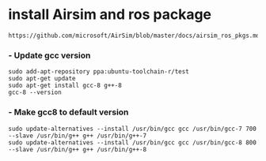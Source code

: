 # install Airsim and ros package
    https://github.com/microsoft/AirSim/blob/master/docs/airsim_ros_pkgs.md

### - Update gcc version 
    sudo add-apt-repository ppa:ubuntu-toolchain-r/test
    sudo apt-get update
    sudo apt-get install gcc-8 g++-8
    gcc-8 --version
### - Make gcc8 to default version
    sudo update-alternatives --install /usr/bin/gcc gcc /usr/bin/gcc-7 700 --slave /usr/bin/g++ g++ /usr/bin/g++-7
    sudo update-alternatives --install /usr/bin/gcc gcc /usr/bin/gcc-8 800 --slave /usr/bin/g++ g++ /usr/bin/g++-8
